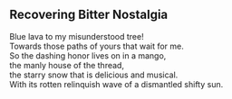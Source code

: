 Recovering Bitter Nostalgia
---------------------------
Blue lava to my misunderstood tree!  
Towards those paths of yours that wait for me.  
So the dashing honor lives on in a mango,  
the manly house of the thread,  
the starry snow that is delicious and musical.  
With its rotten relinquish wave of a dismantled shifty sun.  
